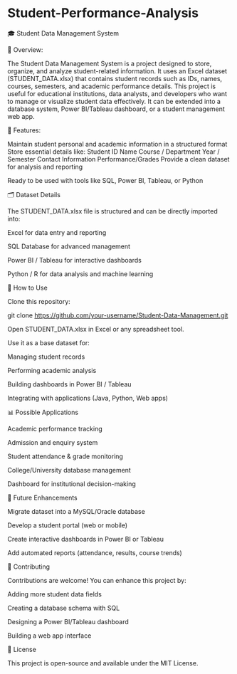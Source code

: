 # Student-Performance-Analysis

🎓 Student Data Management System

📌 Overview:

The Student Data Management System is a project designed to store, organize, and analyze student-related information. It uses an Excel dataset (STUDENT_DATA.xlsx) that contains student records such as IDs, names, courses, semesters, and academic performance details.
This project is useful for educational institutions, data analysts, and developers who want to manage or visualize student data effectively. It can be extended into a database system, Power BI/Tableau dashboard, or a student management web app.

🎯 Features:

Maintain student personal and academic information in a structured format
Store essential details like:
Student ID
Name
Course / Department
Year / Semester
Contact Information
Performance/Grades
Provide a clean dataset for analysis and reporting

Ready to be used with tools like SQL, Power BI, Tableau, or Python

🗂️ Dataset Details

The STUDENT_DATA.xlsx file is structured and can be directly imported into:

Excel for data entry and reporting

SQL Database for advanced management

Power BI / Tableau for interactive dashboards

Python / R for data analysis and machine learning

🚀 How to Use

Clone this repository:

git clone https://github.com/your-username/Student-Data-Management.git


Open STUDENT_DATA.xlsx in Excel or any spreadsheet tool.

Use it as a base dataset for:

Managing student records

Performing academic analysis

Building dashboards in Power BI / Tableau

Integrating with applications (Java, Python, Web apps)

📊 Possible Applications

Academic performance tracking

Admission and enquiry system

Student attendance & grade monitoring

College/University database management

Dashboard for institutional decision-making

🔮 Future Enhancements

Migrate dataset into a MySQL/Oracle database

Develop a student portal (web or mobile)

Create interactive dashboards in Power BI or Tableau

Add automated reports (attendance, results, course trends)

🤝 Contributing

Contributions are welcome! You can enhance this project by:

Adding more student data fields

Creating a database schema with SQL

Designing a Power BI/Tableau dashboard

Building a web app interface

📜 License

This project is open-source and available under the MIT License.

